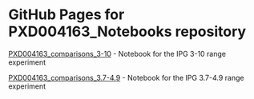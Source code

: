 # GitHub Pages for PXD004163_Notebooks repository

[PXD004163_comparisons_3-10](PXD004163_comparisons_3-10.html) - Notebook for the IPG 3-10 range experiment

[PXD004163_comparisons_3.7-4.9](PXD004163_comparisons_3.7-4.9.html) - Notebook for the IPG 3.7-4.9 range experiment
